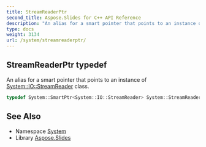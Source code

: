 ```yaml
---
title: StreamReaderPtr
second_title: Aspose.Slides for C++ API Reference
description: "An alias for a smart pointer that points to an instance of System::IO::StreamReader class."
type: docs
weight: 3134
url: /system/streamreaderptr/
---
```

## StreamReaderPtr typedef


An alias for a smart pointer that points to an instance of [System::IO::StreamReader](../../system.io/streamreader/) class.

```cpp
typedef System::SmartPtr<System::IO::StreamReader> System::StreamReaderPtr
```

## See Also

* Namespace [System](../)
* Library [Aspose.Slides](../../)